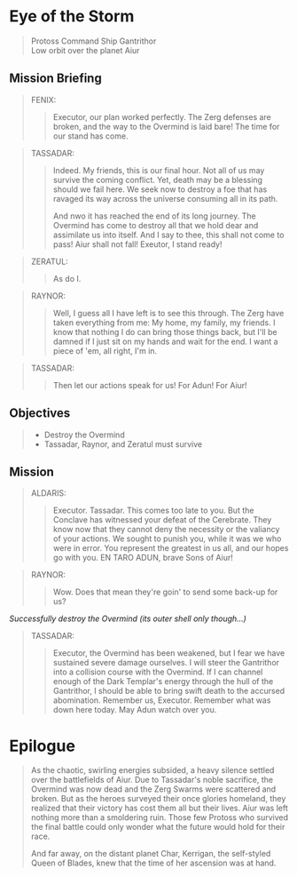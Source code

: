 # Eye of the Storm

> Protoss Command Ship Gantrithor  
> Low orbit over the planet Aiur

## Mission Briefing

> FENIX:
>> Executor, our plan worked perfectly. The Zerg defenses are broken, and the way to the Overmind is laid bare! The time for our stand has come.

> TASSADAR:
>> Indeed. My friends, this is our final hour. Not all of us may survive the coming conflict. Yet, death may be a blessing should we fail here. We seek now to destroy a foe that has ravaged its way across the universe consuming all in its path.
>>
>> And nwo it has reached the end of its long journey. The Overmind has come to destroy all that we hold dear and assimilate us into itself. And I say to thee, this shall not come to pass! Aiur shall not fall! Exeutor, I stand ready!

> ZERATUL:
>> As do I.

> RAYNOR:
>> Well, I guess all I have left is to see this through. The Zerg have taken everything from me: My home, my family, my friends. I know that nothing I do can bring those things back, but I'll be damned if I just sit on my hands and wait for the end. I want a piece of 'em, all right, I'm in.

> TASSADAR:
>> Then let our actions speak for us! For Adun! For Aiur!

## Objectives

> - Destroy the Overmind
> - Tassadar, Raynor, and Zeratul must survive

## Mission

> ALDARIS:
>> Executor. Tassadar. This comes too late to you. But the Conclave has witnessed your defeat of the Cerebrate. They know now that they cannot deny the necessity or the valiancy of your actions. We sought to punish you, while it was we who were in error. You represent the greatest in us all, and our hopes go with you. EN TARO ADUN, brave Sons of Aiur!

> RAYNOR:
>> Wow. Does that mean they're goin' to send some back-up for us?

_Successfully destroy the Overmind (its outer shell only though...)_

> TASSADAR:
>> Executor, the Overmind has been weakened, but I fear we have sustained severe damage ourselves. I will steer the Gantrithor into a collision course with the Overmind. If I can channel enough of the Dark Templar's energy through the hull of the Gantrithor, I should be able to bring swift death to the accursed abomination. Remember us, Executor. Remember what was down here today. May Adun watch over you.

# Epilogue

> As the chaotic, swirling energies subsided, a heavy silence settled over the battlefields of Aiur. Due to Tassadar's noble sacrifice, the Overmind was now dead and the Zerg Swarms were scattered and broken. But as the heroes surveyed their once glories homeland, they realized that their victory has cost them all but their lives. Aiur was left nothing more than a smoldering ruin. Those few Protoss who survived the final battle could only wonder what the future would hold for their race.
>
> And far away, on the distant planet Char, Kerrigan, the self-styled Queen of Blades, knew that the time of her ascension was at hand.